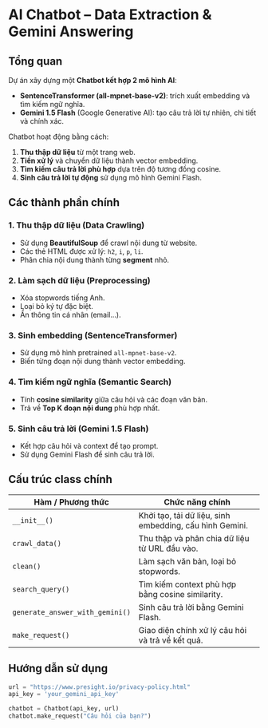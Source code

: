 #  AI Chatbot – Data Extraction & Gemini Answering 

##  Tổng quan
Dự án xây dựng một **Chatbot kết hợp 2 mô hình AI**:
- **SentenceTransformer (all-mpnet-base-v2)**: trích xuất embedding và tìm kiếm ngữ nghĩa.
- **Gemini 1.5 Flash** (Google Generative AI): tạo câu trả lời tự nhiên, chi tiết và chính xác.

Chatbot hoạt động bằng cách:
1. **Thu thập dữ liệu** từ một trang web.
2. **Tiền xử lý** và chuyển dữ liệu thành vector embedding.
3. **Tìm kiếm câu trả lời phù hợp** dựa trên độ tương đồng cosine.
4. **Sinh câu trả lời tự động** sử dụng mô hình Gemini Flash.

##  Các thành phần chính

### 1. Thu thập dữ liệu (Data Crawling)
- Sử dụng **BeautifulSoup** để crawl nội dung từ website.
- Các thẻ HTML được xử lý: `h2`, `i`, `p`, `li`.
- Phân chia nội dung thành từng **segment** nhỏ.

### 2. Làm sạch dữ liệu (Preprocessing)
- Xóa stopwords tiếng Anh.
- Loại bỏ ký tự đặc biệt.
- Ẩn thông tin cá nhân (email...).

### 3. Sinh embedding (SentenceTransformer)
- Sử dụng mô hình pretrained `all-mpnet-base-v2`.
- Biến từng đoạn nội dung thành vector embedding.

### 4. Tìm kiếm ngữ nghĩa (Semantic Search)
- Tính **cosine similarity** giữa câu hỏi và các đoạn văn bản.
- Trả về **Top K đoạn nội dung** phù hợp nhất.

### 5. Sinh câu trả lời (Gemini 1.5 Flash)
- Kết hợp câu hỏi và context để tạo prompt.
- Sử dụng Gemini Flash để sinh câu trả lời.

##  Cấu trúc class chính

| Hàm / Phương thức             | Chức năng chính                                           |
|-------------------------------|-----------------------------------------------------------|
| `__init__()`                  | Khởi tạo, tải dữ liệu, sinh embedding, cấu hình Gemini.   |
| `crawl_data()`                | Thu thập và phân chia dữ liệu từ URL đầu vào.             |
| `clean()`                     | Làm sạch văn bản, loại bỏ stopwords.                      |
| `search_query()`              | Tìm kiếm context phù hợp bằng cosine similarity.          |
| `generate_answer_with_gemini()` | Sinh câu trả lời bằng Gemini Flash.                     |
| `make_request()`              | Giao diện chính xử lý câu hỏi và trả về kết quả.          |

##  Hướng dẫn sử dụng

```python
url = "https://www.presight.io/privacy-policy.html"
api_key = 'your_gemini_api_key'

chatbot = Chatbot(api_key, url)
chatbot.make_request("Câu hỏi của bạn?")
